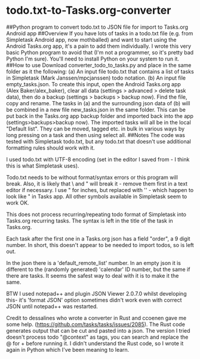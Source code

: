 # todo.txt-to-Tasks.org-converter
##Python program to convert todo.txt to JSON file for import to Tasks.org Android app
##Overview
If you have lots of tasks in a todo.txt file (e.g. from Simpletask Android app, now mothballed) and want to start using the Android Tasks.org app, it's a pain to add them individually. I wrote this very basic Python program to avoid that (I'm not a programmer, so it's pretty bad Python I'm sure). You'll need to install Python on your system to run it.
##How to use
Download converter_todo_to_tasks.py and place in the same folder as it the following:
(a) An input file todo.txt that contains a list of tasks in Simpletask (Mark Janssen/mpcjanssen) todo notation. 
(b) An input file empty_tasks.json. To create this input, open the Android Tasks.org app (Alex Baker/alex_baker), clear all data (settings > advanced > delete task data), then do a backup (settings > backups > backup now). Find the file, copy and rename.
The tasks in (a) and the surrounding json data of (b) will be combined in a new file new_tasks.json in the same folder. This can be put back in the Tasks.org app backup folder and imported back into the app (settings>backups>backup now). The imported tasks will all be in the local "Default list". They can be moved, tagged etc. in bulk in various ways by long pressing on a task and then using select all.
##Notes 
The code was tested with Simpletask todo.txt, but any todo.txt that doesn't use additional formatting rules should work with it.

I used todo.txt with UTF-8 encoding (set in the editor I saved from - I think this is what Simpletask uses).

Todo.txt needs to be without format/syntax errors or this program will break. Also, it is likely that \ and " will break it - remove them first in a text editor if necessary. I use " for inches, but replaced with '' - which happen to look like " in Tasks app. All other symbols available in Simpletask seem to work OK.

This does not process recurring/repeating todo format of Simpletask into Tasks.org recurring tasks. The syntax is left in the title of the task in Tasks.org.

Each task after the first one in a Tasks.org json has a field "order", a 9 digit number. In short, this doesn't appear to be needed to import todos, so is left out.

In the json there is a 'default_remote_list' number. In an empty json it is different to the (randomly generated) 'calendar' ID number, but the same if there are tasks. It seems the safest way to deal with it is to make it the same. 

BTW I used notepad++ and plugin JSON Viewer 2.0.7.0 whilst developing this- it's 'format JSON' option sometimes didn't work even with correct JSON until notepad++ was restarted.

Credit to dessalines who wrote a converter in Rust and ccoenen gave me some help. (https://github.com/tasks/tasks/issues/2085). The Rust code generates output that can be cut and pasted into a json. The version I tried doesn't process todo "@context" as tags, you can search and replace the @ for + before running it. I didn't understand the Rust code, so I wrote it again in Python which I've been meaning to learn.
